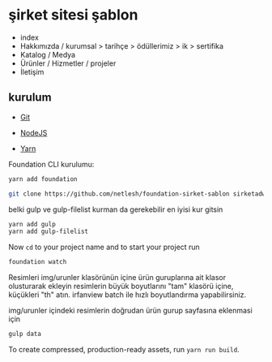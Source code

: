 # şirket sitesi şablon



- index
- Hakkımızda / kurumsal > tarihçe > ödüllerimiz > ik > sertifika
- Katalog / Medya
- Ürünler / Hizmetler / projeler
- İletişim

## kurulum

- [Git](https://gitforwindows.org/)

- [NodeJS](https://nodejs.org/en/download/)

- [Yarn](https://yarnpkg.com/en/docs/install#windows-stable)




Foundation CLI kurulumu:

```bash
yarn add foundation

```

```bash
git clone https://github.com/netlesh/foundation-sirket-sablon sirketadwww

```
belki  gulp ve gulp-filelist kurman da gerekebilir en iyisi kur gitsin
```bash
yarn add gulp
yarn add gulp-filelist
```


Now `cd` to your project name and to start your project run 

```bash
foundation watch
```
Resimleri img/urunler klasörünün içine ürün guruplarına ait klasor olusturarak ekleyin
resimlerin büyük  boyutlarını "tam" klasörü içine, küçükleri "th" atın.
irfanview batch ile hızlı boyutlandırma yapabilirsiniz.

img/urunler içindeki resimlerin doğrudan ürün gurup sayfasına eklenmasi için
```bash
gulp data
```


To create compressed, production-ready assets, run `yarn run build`.
